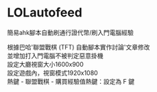 # LOLautofeed
簡易ahk腳本自動刷通行證代幣/刷入門電腦經驗

根據巴哈'聯盟戰棋 (TFT) 自動腳本實作討論'文章修改  
並增加打入門電腦不被判定惡意掛機  
設定大廳視窗大小1600x900  
設定遊戲內，視窗模式1920x1080  
熱鍵 - 聯盟戰棋 - 購買經驗值熱鍵：設定為 F 鍵  
